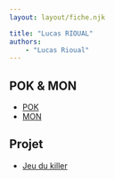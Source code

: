 ```yaml
---
layout: layout/fiche.njk

title: "Lucas RIOUAL"
authors:
    - "Lucas Rioual"
---
```




## POK & MON

* [POK](./pok)
* [MON](./mon)

## Projet

* [Jeu du killer](../../../projets/2023-2024/Killer/)